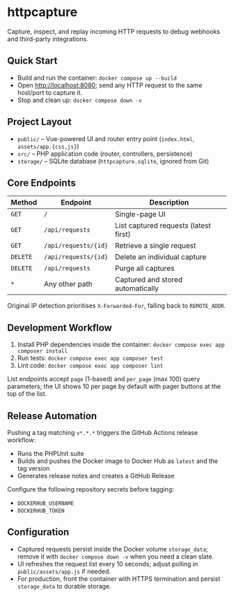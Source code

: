 # httpcapture

Capture, inspect, and replay incoming HTTP requests to debug webhooks and third-party integrations.

## Quick Start
- Build and run the container: `docker compose up --build`
- Open [http://localhost:8080](http://localhost:8080); send any HTTP request to the same host/port to capture it.
- Stop and clean up: `docker compose down -v`

## Project Layout
- `public/` – Vue-powered UI and router entry point (`index.html`, `assets/app.{css,js}`)
- `src/` – PHP application code (router, controllers, persistence)
- `storage/` – SQLite database (`httpcapture.sqlite`, ignored from Git)

## Core Endpoints
| Method | Endpoint | Description |
| --- | --- | --- |
| `GET` | `/` | Single-page UI |
| `GET` | `/api/requests` | List captured requests (latest first) |
| `GET` | `/api/requests/{id}` | Retrieve a single request |
| `DELETE` | `/api/requests/{id}` | Delete an individual capture |
| `DELETE` | `/api/requests` | Purge all captures |
| `*` | Any other path | Captured and stored automatically |

Original IP detection prioritises `X-Forwarded-For`, falling back to `REMOTE_ADDR`.

## Development Workflow
1. Install PHP dependencies inside the container: `docker compose exec app composer install`
2. Run tests: `docker compose exec app composer test`
3. Lint code: `docker compose exec app composer lint`

List endpoints accept `page` (1-based) and `per_page` (max 100) query parameters; the UI shows 10 per page by default with pager buttons at the top of the list.

## Release Automation
Pushing a tag matching `v*.*.*` triggers the GitHub Actions release workflow:

- Runs the PHPUnit suite
- Builds and pushes the Docker image to Docker Hub as `latest` and the tag version
- Generates release notes and creates a GitHub Release

Configure the following repository secrets before tagging:

- `DOCKERHUB_USERNAME`
- `DOCKERHUB_TOKEN`

## Configuration
- Captured requests persist inside the Docker volume `storage_data`; remove it with `docker compose down -v` when you need a clean slate.
- UI refreshes the request list every 10 seconds; adjust polling in `public/assets/app.js` if needed.
- For production, front the container with HTTPS termination and persist `storage_data` to durable storage.
